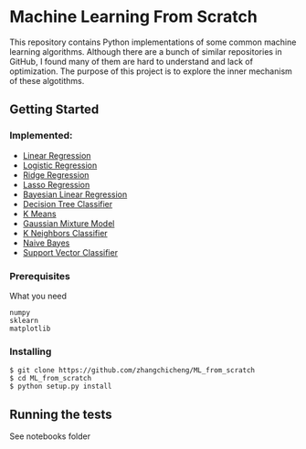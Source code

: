 # Machine Learning From Scratch
This repository contains Python implementations of some common machine learning algorithms. Although there are a bunch of similar repositories in GitHub, I found many of them are hard to understand and lack of optimization. The purpose of this project is to explore the inner mechanism of these algotithms.
## Getting Started

### Implemented:
* [Linear Regression](ml/linear_model/linear_regression.py)
* [Logistic Regression](ml/linear_model/logistic_regression.py)
* [Ridge Regression](ml/linear_model/ridge.py)
* [Lasso Regression](ml/linear_model/lasso.py)
* [Bayesian Linear Regression](ml/linear_model/bayesian_regression.py)
* [Decision Tree Classifier](ml/tree/decision_tree_classifier.py)
* [K Means](ml/cluster/k_means.py)
* [Gaussian Mixture Model](ml/mixture/gaussian_mixture.py)
* [K Neighbors Classifier](ml/neighbors/k_neighbors_classifier.py)
* [Naive Bayes](ml/naive_bayes/gaussian_naive_bayes.py)
* [Support Vector Classifier](ml/svm/svc.py)

### Prerequisites

What you need

```
numpy
sklearn
matplotlib
```

### Installing


```
$ git clone https://github.com/zhangchicheng/ML_from_scratch
$ cd ML_from_scratch
$ python setup.py install
```

## Running the tests
See notebooks folder
